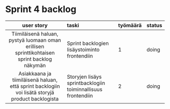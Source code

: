 # Sprint 4 backlog

| user story | taski | työmäärä | status |
| :-----------:|:-----------| :------| :------|
| Tiimiläisenä haluan, pystyä luomaan oman erillisen sprinttikohtaisen sprint backlog näkymän | Sprint backlogien lisäystoiminto frontendiin  | 1 | doing |
| Asiakkaana ja tiimiläisenä haluan, että sprint backlogiin voi lisätä storyjä product backlogista | Storyjen lisäys sprintbacklogiin toiminnallisuus frontendiin  | 2 | doing |

